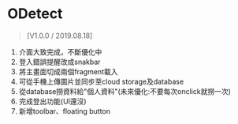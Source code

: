 # ODetect

> [V1.0.0 / 2019.08.18]
1. 介面大致完成，不斷優化中
2. 登入錯誤提醒改成snakbar
3. 將主畫面切成兩個fragment載入
4. 可從手機上傳圖片並同步至cloud storage及database
5. 從database撈資料給"個人資料"(未來優化:不要每次onclick就撈一次)
6. 完成登出功能(UI還沒)
7. 新增toolbar、floating button
